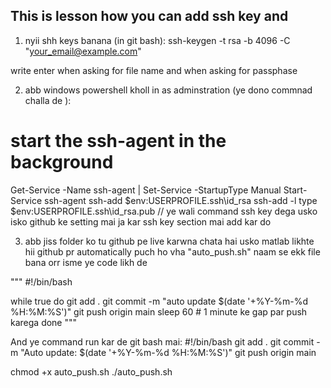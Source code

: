 ## This is lesson how you can add ssh key and 
1. nyii shh keys banana (in git bash):
ssh-keygen -t rsa -b 4096 -C "your_email@example.com"

write enter when asking for file name and when asking for passphase 

2. abb windows powershell kholl in as adminstration (ye dono commnad challa de ):
# start the ssh-agent in the background
Get-Service -Name ssh-agent | Set-Service -StartupType Manual
Start-Service ssh-agent
ssh-add $env:USERPROFILE\.ssh\id_rsa
ssh-add -l
type $env:USERPROFILE\.ssh\id_rsa.pub   // ye wali command ssh key dega usko isko github ke setting mai ja kar ssh key section mai add kar do

3. abb jiss folder ko tu github pe live karwna chata hai usko matlab likhte hii github pr automatically puch ho vha "auto_push.sh" naam se ekk file bana orr isme ye code likh de 

"""
#!/bin/bash

while true
do
  git add .
  git commit -m "auto update $(date '+%Y-%m-%d %H:%M:%S')"
  git push origin main
  sleep 60   # 1 minute ke gap par push karega
done
"""

And ye command run kar de git bash mai:
#!/bin/bash
git add .
git commit -m "Auto update: $(date '+%Y-%m-%d %H:%M:%S')"
git push origin main

chmod +x auto_push.sh
./auto_push.sh

